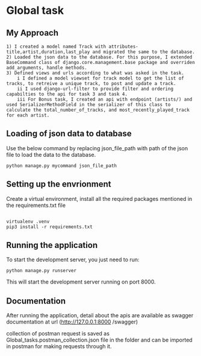 # Global task

## My Approach

~~~
1) I created a model named Track with attributes- title,artist,duration,last_play and migrated the same to the database.
2) Loaded the json data to the database. For this purpose, I extended BaseCommand class of django.core.management.base package and overriden add_arguments, handle methods.
3) Defined views and urls according to what was asked in the task. 
    i I defined a model viewset for track model to get the list of tracks, to retreive a unique track, to post and update a track.
    ii I used django-url-filter to provide filter and ordering capabilties to the api for task 3 and task 4.
    iii For Bonus task, I created an api with endpoint (artists/) and used SerializerMethodField in the serializer of this class to calculate the total_number_of_tracks, and most_recently_played_track for each artist.
~~~
## Loading of json data to database
Use the below command by replacing json_file_path with path of the json file to load the data to the database.

 ```
 python manage.py mycommand json_file_path

 ```


## Setting up the envrionment
Create a virtual environment, install all the required packages mentioned in the requirements.txt file

```

virtualenv .venv
pip3 install -r requirements.txt

```

## Running the application


To start the development server, you just need to run: 

```
python manage.py runserver

```

This will start the development server running on port 8000. 


## Documentation
After running the application, detail about the apis are available as swagger documentation at url (http://127.0.0.1:8000
/swagger)

collection of postman request is saved as Global_tasks.postman_collection.json file in the folder and can be imported in postman for making requests through it. 

  
